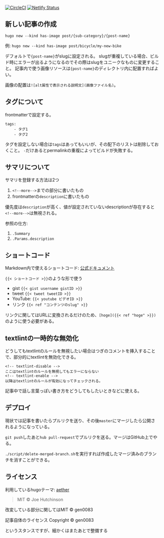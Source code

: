 [![CircleCI](https://circleci.com/gh/gen0083/blog_wantit.gcreate.jp/tree/main.svg?style=svg)](https://circleci.com/gh/gen0083/blog_wantit.gcreate.jp/tree/main) [![Netlify Status](https://api.netlify.com/api/v1/badges/b9975b41-720e-4d51-b850-ec5d153ebef1/deploy-status)](https://app.netlify.com/sites/laughing-einstein-5f6ad9/deploys)

## 新しい記事の作成

`hugo new --kind has-image post/{sub-category}/{post-name}`

例: `hugo new --kind has-image post/bicycle/my-new-bike`

デフォルトで`{post-name}`がslugに設定される。
slugが重複している場合、ビルド時にエラーが出るようになるのでその際はslugをユニークなものに変更すること。
記事内で使う画像リソースは`{post-name}`のディレクトリ内に配置すればよい。

画像の配置は`![alt属性で表示される説明文](画像ファイル名)`。

## タグについて

frontmatterで設定する。

```
tags:
    - タグ1
    - タグ2
```

タグを設定しない場合は`tags`はあってもいいが、その配下のリストは削除しておくこと。
`-`だけあるとpermalinkの重複によってビルドが失敗する。

## サマリについて

サマリを登録する方法は2つ

1. `<!--more-->`までの部分に書いたもの
2. frontmatterの`description`に書いたもの

優先度は`description`が高く、値が設定されていないdescriptionが存在すると`<!--more-->`は無視される。

参照の仕方:

1. `.Summary`
1. `.Params.description`

## ショートコード

Markdown内で使えるショートコード: [公式ドキュメント](https://gohugo.io/content-management/shortcodes/)

`{{< ショートコード >}}`のような形で使う

- gist `{{< gist username gistID >}}`
- tweet `{{< tweet tweetID >}}`
- YouTube: `{{< youtube ビデオID >}}`
- リンク `{{< ref "コンテンツのslug" >}}`

リンクに関してはURLに変換されるだけのため、`[hoge]({{< ref "hoge" >}})`のように使う必要がある。

## textlintの一時的な無効化

どうしてもtextlintのルールを無視したい場合はつぎのコメントを挿入することで、部分的にtextlintを無効化できる。

```
<!-- textlint-disable -->
ここはtextlintのルールを無視してもエラーにならない
<!-- textlint-enable -->
以降はtextlintのルールが有効になってチェックされる。
```

記事中で話し言葉っぽい書き方をどうしてもしたいときなどに使える。

## デプロイ

現状では記事を書いたらプルリクを送り、その後`master`にマージしたら公開されるようになっている。

`git push`したあと`hub pull-request`でプルリクを送る。マージはGitHub上でやる。

`./script/delete-merged-branch.sh`を実行すれば作成したマージ済みのブランチを消すことができる。

## ライセンス

利用しているhugoテーマ: [aether](https://github.com/josephhutch/aether)
> MIT © Joe Hutchinson

改変している部分に関してはMIT © gen0083

記事自体のライセンス
Copyright © gen0083

というスタンスですが、細かくはまたあとで整備する
